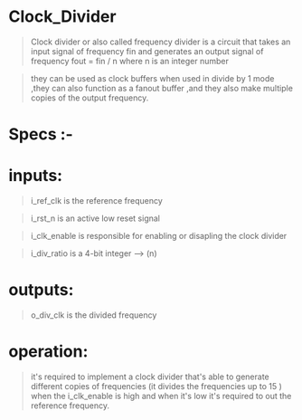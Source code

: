 # Clock_Divider
> Clock divider or also called frequency divider is a circuit that takes an input signal of frequency fin and generates an output signal of frequency 
fout = fin / n 
where n is an integer number


> they can be used as clock buffers when used in divide by 1 mode ,they can also function as a fanout buffer ,and they also make multiple copies of the output frequency.


# Specs :-

# inputs:

> i_ref_clk is the reference frequency


> i_rst_n is an active low reset signal


> i_clk_enable is responsible for enabling or disapling the clock divider


> i_div_ratio is a 4-bit integer --> (n)   

# outputs:

> o_div_clk is the divided frequency

# operation:


> it's required to implement a clock divider that's able to generate different copies of frequencies
(it divides the frequencies up to 15 )  when the i_clk_enable is high and when it's low it's required to out the reference frequency.


